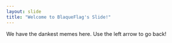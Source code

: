 ```yaml
---
layout: slide
title: "Welcome to BlaqueFlag's Slide!"
---
```

We have the dankest memes here.
Use the left arrow to go back!
